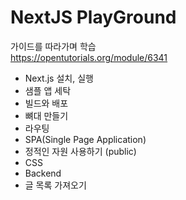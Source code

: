 # NextJS PlayGround


가이드를 따라가며 학습  
https://opentutorials.org/module/6341
- Next.js 설치, 실행
- 샘플 앱 세탁
- 빌드와 배포
- 뼈대 만들기
- 라우팅
- SPA(Single Page Application)
- 정적인 자원 사용하기 (public)
- CSS
- Backend
- 글 목록 가져오기